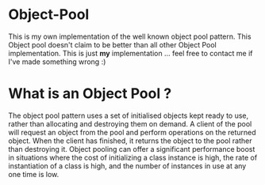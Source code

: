 Object-Pool
===========

This is my own implementation of the well known object pool pattern.
This Object pool doesn't claim to be better than all other Object Pool implementation.
This is just **my** implementation ... feel free to contact me if I've made something wrong :)

What is an Object Pool ?
========================

The object pool pattern uses a set of initialised objects kept ready to use, rather than allocating and destroying them on demand. A client of the pool will request an object from the pool and perform operations on the returned object. When the client has finished, it returns the object to the pool rather than destroying it. Object pooling can offer a significant performance boost in situations where the cost of initializing a class instance is high, the rate of instantiation of a class is high, and the number of instances in use at any one time is low.